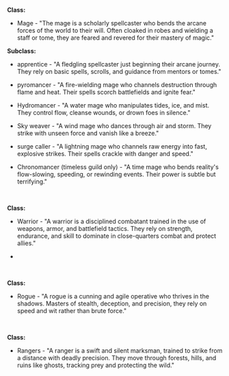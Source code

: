 **Class:**

* Mage - "The mage is a scholarly spellcaster who bends the arcane forces of the world to their will. Often cloaked in robes and wielding a staff or tome, they are feared and revered for their mastery of magic."

**Subclass:**

* apprentice - "A fledgling spellcaster just beginning their arcane journey. They rely on basic spells, scrolls, and guidance from mentors or tomes."

* pyromancer - "A fire-wielding mage who channels destruction through flame and heat. Their spells scorch battlefields and ignite fear."

* Hydromancer - "A water mage who manipulates tides, ice, and mist. They control flow, cleanse wounds, or drown foes in silence."

* Sky weaver - "A wind mage who dances through air and storm. They strike with unseen force and vanish like a breeze."

* surge caller - "A lightning mage who channels raw energy into fast, explosive strikes. Their spells crackle with danger and speed."

* Chronomancer (timeless guild only) - "A time mage who bends reality's flow-slowing, speeding, or rewinding events. Their power is subtle but terrifying." 

&nbsp;

**Class:**

* Warrior - "A warrior is a disciplined combatant trained in the use of weapons, armor, and battlefield tactics. They rely on strength, endurance, and skill to dominate in close-quarters combat and protect allies."

*


&nbsp;

**Class:** 

* Rogue - "A rogue is a cunning and agile operative who thrives in the shadows. Masters of stealth, deception, and precision, they rely on speed and wit rather than brute force."

&nbsp;

**Class:**

* Rangers - "A ranger is a swift and silent marksman, trained to strike from a distance with deadly precision. They move through forests, hills, and ruins like ghosts, tracking prey and protecting the wild."



